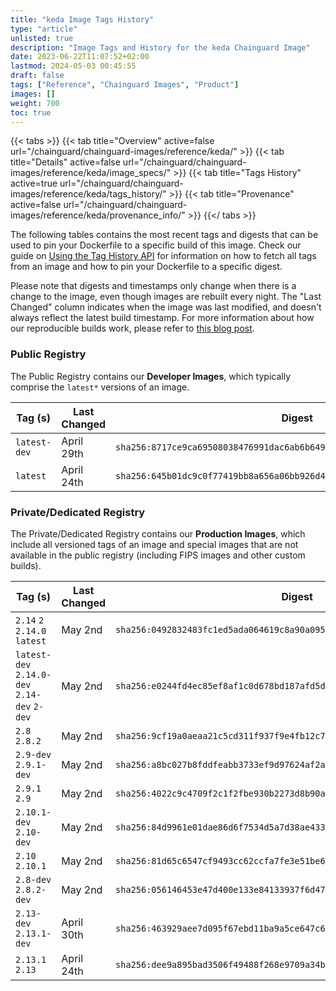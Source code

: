 ```yaml
---
title: "keda Image Tags History"
type: "article"
unlisted: true
description: "Image Tags and History for the keda Chainguard Image"
date: 2023-06-22T11:07:52+02:00
lastmod: 2024-05-03 00:45:55
draft: false
tags: ["Reference", "Chainguard Images", "Product"]
images: []
weight: 700
toc: true
---
```


{{< tabs >}}
{{< tab title="Overview" active=false url="/chainguard/chainguard-images/reference/keda/" >}}
{{< tab title="Details" active=false url="/chainguard/chainguard-images/reference/keda/image_specs/" >}}
{{< tab title="Tags History" active=true url="/chainguard/chainguard-images/reference/keda/tags_history/" >}}
{{< tab title="Provenance" active=false url="/chainguard/chainguard-images/reference/keda/provenance_info/" >}}
{{</ tabs >}}

The following tables contains the most recent tags and digests that can be used to pin your Dockerfile to a specific build of this image. Check our guide on [Using the Tag History API](/chainguard/chainguard-images/using-the-tag-history-api/) for information on how to fetch all tags from an image and how to pin your Dockerfile to a specific digest.

Please note that digests and timestamps only change when there is a change to the image, even though images are rebuilt every night. The "Last Changed" column indicates when the image was last modified, and doesn't always reflect the latest build timestamp. For more information about how our reproducible builds work, please refer to [this blog post](https://www.chainguard.dev/unchained/reproducing-chainguards-reproducible-image-builds).

### Public Registry
The Public Registry contains our **Developer Images**, which typically comprise the `latest*` versions of an image.

| Tag (s)       | Last Changed | Digest                                                                    |
|---------------|--------------|---------------------------------------------------------------------------|
|  `latest-dev` | April 29th   | `sha256:8717ce9ca69508038476991dac6ab6b649750cd0c0dac987075c5768c9e22a7a` |
|  `latest`     | April 24th   | `sha256:645b01dc9c0f77419bb8a656a06bb926d4a401c21e3810ba0a3ccf97febcab63` |


### Private/Dedicated Registry
The Private/Dedicated Registry contains our **Production Images**, which include all versioned tags of an image and special images that are not available in the public registry (including FIPS images and other custom builds).

| Tag (s)                                       | Last Changed | Digest                                                                    |
|-----------------------------------------------|--------------|---------------------------------------------------------------------------|
|  `2.14` `2` `2.14.0` `latest`                 | May 2nd      | `sha256:0492832483fc1ed5ada064619c8a90a0952c0055c3786ab0305bd4bcc0916173` |
|  `latest-dev` `2.14.0-dev` `2.14-dev` `2-dev` | May 2nd      | `sha256:e0244fd4ec85ef8af1c0d678bd187afd5d660457908d03dba809c0677a602399` |
|  `2.8` `2.8.2`                                | May 2nd      | `sha256:9cf19a0aeaa21c5cd311f937f9e4fb12c7c29c24aa901871db9b423a7e6d9240` |
|  `2.9-dev` `2.9.1-dev`                        | May 2nd      | `sha256:a8bc027b8fddfeabb3733ef9d97624af2aeffb3d95acd2193338434095eb2978` |
|  `2.9.1` `2.9`                                | May 2nd      | `sha256:4022c9c4709f2c1f2fbe930b2273d8b90a3f3bcde7ebdced74f3c8d2872afe63` |
|  `2.10.1-dev` `2.10-dev`                      | May 2nd      | `sha256:84d9961e01dae86d6f7534d5a7d38ae4333754c94d9e6fe6b4bf1367e1d749e4` |
|  `2.10` `2.10.1`                              | May 2nd      | `sha256:81d65c6547cf9493cc62ccfa7fe3e51be62d55d970711b79cdd0a78567d54dda` |
|  `2.8-dev` `2.8.2-dev`                        | May 2nd      | `sha256:056146453e47d400e133e84133937f6d47ba31f0a25d9437c2826a7be28c99d3` |
|  `2.13-dev` `2.13.1-dev`                      | April 30th   | `sha256:463929aee7d095f67ebd11ba9a5ce647c689bcf363ce2ce004bda606234d7c54` |
|  `2.13.1` `2.13`                              | April 24th   | `sha256:dee9a895bad3506f49488f268e9709a34b313b12def6f7725f46ee84b1448b6d` |

